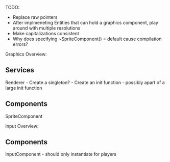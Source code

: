TODO:
- Replace raw pointers
- After implmeneting Entities that can hold a graphics component, play around with multiple resolutions 
- Make capitalizations consistent
- Why does specifying ~SpriteComponent() = default cause compilation errors?

Graphics Overview:

Services
---------
Renderer - Create a singleton?
    - Create an init function - possibly apart of a large init function


Components
---------
SpriteComponent


Input Overview:

Components
----------
InputComponent - should only instantiate for players 
